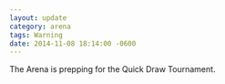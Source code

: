 ```yaml
---
layout: update
category: arena
tags: Warning
date: 2014-11-08 18:14:00 -0600
---
```


The Arena is prepping for the Quick Draw Tournament.

